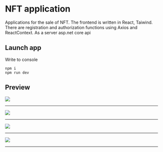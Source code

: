 # NFT application
Applications for the sale of NFT. The frontend is written in React, Taiwind. There are registration and authorization functions using Axios and ReactContext. As a server asp.net core api
## Launch app
Write to console
```
npm i
npm run dev
```
## Preview
![](https://guleb23-myporfel-3c02.twc1.net/assets/fo-Dohx5Mqu.png)
____
![](https://guleb23-myporfel-3c02.twc1.net/assets/fi-B8YfyKdQ.png)
____
![](https://guleb23-myporfel-3c02.twc1.net/assets/s-B-2ZGaKu.png)
____
![](https://guleb23-myporfel-3c02.twc1.net/assets/t-DHzXzD9N.png)
____
